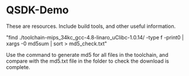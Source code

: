# QSDK-Demo
These are resources. Include build tools, and other useful information.

"find ./toolchain-mips_34kc_gcc-4.8-linaro_uClibc-1.0.14/ -type f -print0 | xargs -0 md5sum | sort > md5_check.txt"


Use the command to generate md5 for all files in the toolchain, and compare with the md5.txt file in the folder to check the download is complete.
